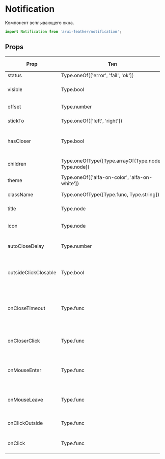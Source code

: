 # Notification

Компонент всплывающего окна.

```javascript
import Notification from 'arui-feather/notification';
```




## Props


| Prop  | Тип  | По-умолчанию | Обязательный | Описание |
| ----- | ---- | ------------ | ------------ |----------|
| status | Type.oneOf(['error', 'fail', 'ok']) |  |  | Тип компонента |
| visible | Type.bool |  |  | Управление видимостью компонента |
| offset | Type.number | `0`  |  | Отступ от верхнего края |
| stickTo | Type.oneOf(['left', 'right']) | `'left'`  |  | К какому краю прижат попап |
| hasCloser | Type.bool | `true`  |  | Управляет отображением кнопки закрытия уведомления |
| children | Type.oneOfType([Type.arrayOf(Type.node), Type.node]) |  |  | Дочерние элементы `Notification` |
| theme | Type.oneOf(['alfa-on-color', 'alfa-on-white']) |  |  | Тема компонента |
| className | Type.oneOfType([Type.func, Type.string]) |  |  | Дополнительный класс |
| title | Type.node |  |  | Заголовок сообщения |
| icon | Type.node |  |  | Замена стандартной иконки |
| autoCloseDelay | Type.number | `5000`  |  | Время до закрытия компонента |
| outsideClickClosable | Type.bool |  |  | Управление возможностью закрытия компонента по клику вне его |
| onCloseTimeout | Type.func |  |  | Обработчик события истечения времени до закрытия компонента |
| onCloserClick | Type.func |  |  | Обработчик клика по крестику компонента |
| onMouseEnter | Type.func |  |  | Обработчик события наведения курсора на попап |
| onMouseLeave | Type.func |  |  | Обработчик события снятия курсора с попапа |
| onClickOutside | Type.func |  |  | Обработчик клика вне компонента |
| onClick | Type.func |  |  | Обработчик клика по компоненту |











